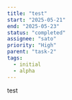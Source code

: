 ```yaml
---
title: "test"
start: "2025-05-21"
end: "2025-05-23"
status: "completed"
assignee: "sato"
priority: "High"
parent: "task-2"
tags:
  - initial
  - alpha
---
```


test
